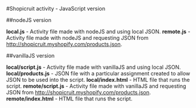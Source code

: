 #Shopicruit activity - JavaScript version

##nodeJS version

**local.js** - Activity file made with nodeJS and using local JSON.
**remote.js** - Activity file made with nodeJS and requesting JSON from http://shopicruit.myshopify.com/products.json.

##vanillaJS version

**local/script.js** - Activity file made with vanillaJS and using local JSON.
**local/products.js** - JSON file with a particular assignment created to allow JSON to be used into the script.
**local/index.html** - HTML file that runs the script.
**remote/script.js** - Activity file made with vanillaJS and requesting JSON from http://shopicruit.myshopify.com/products.json.
**remote/index.html** - HTML file that runs the script.